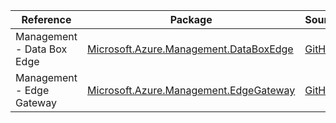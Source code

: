 | Reference | Package | Source |
|---|---|---|
|Management - Data Box Edge|[Microsoft.Azure.Management.DataBoxEdge](https://www.nuget.org/packages/Microsoft.Azure.Management.DataBoxEdge)|[GitHub](https://github.com/Azure/azure-sdk-for-net)|
|Management - Edge Gateway|[Microsoft.Azure.Management.EdgeGateway](https://www.nuget.org/packages/Microsoft.Azure.Management.EdgeGateway)|[GitHub](https://github.com/Azure/azure-sdk-for-net)|
